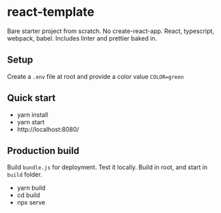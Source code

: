 # react-template

Bare starter project from scratch. No create-react-app. React, typescript, webpack, babel. Includes linter and prettier baked in.

## Setup

Create a `.env` file at root and provide a color value `COLOR=green`

## Quick start

- yarn install
- yarn start
- http://localhost:8080/

## Production build

Build `bundle.js` for deployment. Test it locally. Build in root, and start in `build` folder.

- yarn build
- cd build
- npx serve
